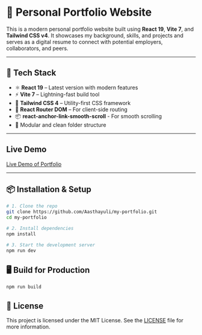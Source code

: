 # 💼 Personal Portfolio Website

This is a modern personal portfolio website built using **React 19**, **Vite 7**, and **Tailwind CSS v4**. It showcases my background, skills, and projects and serves as a digital resume to connect with potential employers, collaborators, and peers.

---

## 🚀 Tech Stack

- ⚛️ **React 19** – Latest version with modern features
- ⚡ **Vite 7** – Lightning-fast build tool
- 🎨 **Tailwind CSS 4** – Utility-first CSS framework
- 🔁 **React Router DOM** – For client-side routing
- 📦 **react-anchor-link-smooth-scroll** - For smooth scrolling
- 🧩 Modular and clean folder structure

---

## Live Demo

[Live Demo of Portfolio](https://aasthayuli.netlify.app/)

---

## 📦 Installation & Setup

```bash
# 1. Clone the repo
git clone https://github.com/Aasthayuli/my-portfolio.git
cd my-portfolio

# 2. Install dependencies
npm install

# 3. Start the development server
npm run dev

```

## 🖥️ Build for Production

```bash
npm run build
```

## 📝 License

This project is licensed under the MIT License. See the [LICENSE](LICENSE) file for more information.
